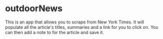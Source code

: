 # outdoorNews

This is an app that allows you to scrape from New York Times. It will populate all the article's titles, summaries and a link for you to click on. You can then add a note to for the article and save it. 
